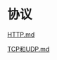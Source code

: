 # 协议

[HTTP.md](https://github.com/niu0217/Documents/blob/main/NetworkProgramming/protocol/HTTP.md)

[TCP和UDP.md](https://github.com/niu0217/Documents/blob/main/NetworkProgramming/protocol/TCP和UDP.md)
